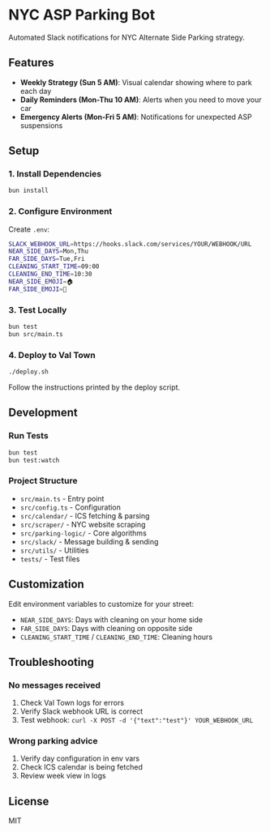 # NYC ASP Parking Bot

Automated Slack notifications for NYC Alternate Side Parking strategy.

## Features

- **Weekly Strategy (Sun 5 AM)**: Visual calendar showing where to park each day
- **Daily Reminders (Mon-Thu 10 AM)**: Alerts when you need to move your car
- **Emergency Alerts (Mon-Fri 5 AM)**: Notifications for unexpected ASP suspensions

## Setup

### 1. Install Dependencies

```bash
bun install
```

### 2. Configure Environment

Create `.env`:

```bash
SLACK_WEBHOOK_URL=https://hooks.slack.com/services/YOUR/WEBHOOK/URL
NEAR_SIDE_DAYS=Mon,Thu
FAR_SIDE_DAYS=Tue,Fri
CLEANING_START_TIME=09:00
CLEANING_END_TIME=10:30
NEAR_SIDE_EMOJI=🏠
FAR_SIDE_EMOJI=🌳
```

### 3. Test Locally

```bash
bun test
bun src/main.ts
```

### 4. Deploy to Val Town

```bash
./deploy.sh
```

Follow the instructions printed by the deploy script.

## Development

### Run Tests

```bash
bun test
bun test:watch
```

### Project Structure

- `src/main.ts` - Entry point
- `src/config.ts` - Configuration
- `src/calendar/` - ICS fetching & parsing
- `src/scraper/` - NYC website scraping
- `src/parking-logic/` - Core algorithms
- `src/slack/` - Message building & sending
- `src/utils/` - Utilities
- `tests/` - Test files

## Customization

Edit environment variables to customize for your street:

- `NEAR_SIDE_DAYS`: Days with cleaning on your home side
- `FAR_SIDE_DAYS`: Days with cleaning on opposite side
- `CLEANING_START_TIME` / `CLEANING_END_TIME`: Cleaning hours

## Troubleshooting

### No messages received

1. Check Val Town logs for errors
2. Verify Slack webhook URL is correct
3. Test webhook: `curl -X POST -d '{"text":"test"}' YOUR_WEBHOOK_URL`

### Wrong parking advice

1. Verify day configuration in env vars
2. Check ICS calendar is being fetched
3. Review week view in logs

## License

MIT
